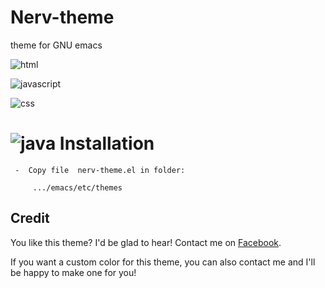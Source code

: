 Nerv-theme
==============

theme for GNU emacs


![html](https://lh5.googleusercontent.com/--fDvztBApV4/VT2RjCZXFvI/AAAAAAAAAmc/WEi19tckCDg/w1038-h500-no/html-emacs.JPG)

![javascript](https://lh4.googleusercontent.com/-MdKeKXFqj5o/VT2RkLf98-I/AAAAAAAAAmo/v96OWQDGc64/w1038-h503-no/js-emacs.JPG)

![css](https://lh3.googleusercontent.com/-8eWbpGTGMIQ/VT2RjHEEXNI/AAAAAAAAAms/0eyl3NeosGA/w1038-h502-no/css-emacs.JPG)

![java](https://lh6.googleusercontent.com/-RK8s7v3e09U/VT2RjaG_tJI/AAAAAAAAAnE/YkAMrOhymAI/w1037-h502-no/java-emacs.JPG)
Installation
==============


   
     -  Copy file  nerv-theme.el in folder:
          
         .../emacs/etc/themes




Credit
------------------------------------------------------------------------


You like this theme? I'd be glad to hear! Contact me on [Facebook](https://www.facebook.com/evenhold).

If you want a custom color for this theme, you can also contact me and I'll be happy to make one for you!
